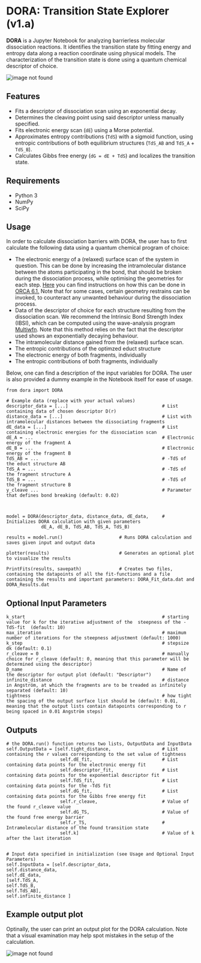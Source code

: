 # DORA: Transition State Explorer (v1.a)

**DORA** is a Jupyter Notebook for analyzing barrierless molecular dissociation reactions. It identifies the transition state by fitting energy and entropy data along a reaction coordinate using physical models. The characterization of the transition state is done using a quantum chemical descriptor of choice.

![image not found](./libraries/Scheme.png)


## Features

- Fits a descriptor of dissociation scan using an exponential decay.
- Determines the cleaving point using said descriptor unless manually specified.
- Fits electronic energy scan (`dE`) using a Morse potential.
- Approximates entropy contributions (`TdS`) with a sigmoid function, using entropic contributions of both equilibrium structures (`TdS_AB` and `TdS_A` + `TdS_B`).
- Calculates Gibbs free energy (`dG = dE + TdS`) and localizes the transition state.

## Requirements

- Python 3
- NumPy
- SciPy


## Usage

In order to calculate dissociation barriers with DORA, the user has to first calculate the following data using a quantum chemical program of choice:

- The electronic energy of a (relaxed) surface scan of the system in question. This can be done by increasing the intramolecular distance between the atoms participating in the bond, that should be broken during the dissociation process, while optimising the geometries for each step. [Here](https://www.faccts.de/docs/orca/6.1/manual/contents/structurereactivity/optimizations_scans.html?q=relaxed+surface+scan&n=0#surface-scans) you can find instructions on how this can be done in [ORCA 6.1.](https://www.faccts.de/orca/) Note that for some cases, certain geometry restrains can be invoked, to counteract any unwanted behaviour during the dissociation process.
- Data of the descriptor of choice for each structure resulting from the dissociation scan. We recommend the Intrinsic Bond Strength Index (IBSI), which can be computed using the wave-analysis program [Multiwfn](http://sobereva.com/multiwfn/). Note that this method relies on the fact that the descriptor used shows an exponentially decaying behaviour.
- The intramolecular distance gained from the (relaxed) surface scan.
- The entropic contributions of the optimzed educt structure
- The electronic energy of both fragments, individually
- The entropic contributions of both fragments, individually

Below, one can find a description of the input variables for DORA. The user is also provided a dummy example in the Notebook itself for ease of usage.

```
from dora import DORA

# Example data (replace with your actual values)
descriptor_data = [...]                                   # List containing data of chosen descriptor D(r)
distance_data = [...]                                     # List with intramolecular distances between the dissociating fragments
dE_data = [...]                                           # List containing electronic energies for the dissociation scan
dE_A = ...                                                # Electronic energy of the fragment A
dE_B = ...                                                # Electronic energy of the fragment B
TdS_AB = ...                                              # -TdS of the educt structure AB
TdS_A = ...                                               # -TdS of the fragment structure A
TdS_B = ...                                               # -TdS of the fragment structure B
y_cleave ...                                              # Parameter that defines bond breaking (default: 0.02)



model = DORA(descriptor_data, distance_data, dE_data,     # Initializes DORA calculation with given parameters
             dE_A, dE_B, TdS_AB, TdS_A, TdS_B)

results = model.run()                     # Runs DORA calculation and saves given input and output data

plotter(results)                          # Generates an optional plot to visualize the results

PrintFits(results, savepath)              # Creates two files, containing the datapoints of all the fit-functions and a file containing the results and important parameters: DORA_Fit_data.dat and DORA_Results.dat
```



## Optional Input Parameters
```
k_start                                                   # starting value for k for the iterative adjustment of the  steepness of the -TdS-fit  (default: 10)
max_iteration                                             # maximum number of iterations for the steepness adjustment (default: 1000)
k_step                                                    # stepsize dk (default: 0.1)
r_cleave = 0                                              # manually choice for r_cleave (default: 0, meaning that this parameter will be determined using the descriptor)
D_name                                                    # Name of the descriptor for output plot (default: "Descriptor")
infinite_distance                                         # distance in Angström, at which the fragments are to be treaded as infinitely separated (default: 10)
tightness                                                 # how tight the spacing of the output surface list should be (default: 0.01, meaning that the output lists contain datapoints corresponding to r being spaced in 0.01 Angström steps)
```

## Outputs
```
# the DORA.run() function returns two lists, OutputData and InputData
self.OutputData = [self.tight_distance,                   # List containing the r values corresponding to the set value of tightness 
                    self.dE_fit,                          # List containing data points for the electronic energy fit
                    self.descriptor_fit,                  # List containing data points for the exponential descriptor fit
                    self.TdS_fit,                         # List containing data points for the -TdS fit
                    self.dG_fit,                          # List containing data points for the Gibbs free energy fit
                    self.r_cleave,                        # Value of the found r_cleave value
                    self.dG_TS,                           # Value of the found free energy barrier
                    self.r_TS,                            # Intramolecular distance of the found transition state
                    self.k]                               # Value of k after the last iteration
                    

# Input data specified in initialization (see Usage and Optional Input Parameters)
self.InputData = [self.descriptor_data,
self.distance_data,
self.dE_data,
[self.TdS_A,
self.TdS_B,
self.TdS_AB],
self.infinite_distance ]
```

## Example output plot

Optinally, the user can print an output plot for the DORA calculation. Note that a visual examination may help spot mistakes in the setup of the calculation.

![image not found](./libraries/example_output.png)

